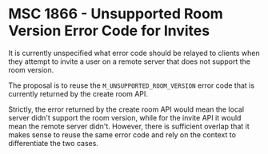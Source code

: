 # MSC 1866 - Unsupported Room Version Error Code for Invites

It is currently unspecified what error code should be relayed to clients when
they attempt to invite a user on a remote server that does not support the room
version.

The proposal is to reuse the `M_UNSUPPORTED_ROOM_VERSION` error code that is
currently returned by the create room API.

Strictly, the error returned by the create room API would mean the local server
didn't support the room version, while for the invite API it would mean the
remote server didn't. However, there is sufficient overlap that it makes sense
to reuse the same error code and rely on the context to differentiate the two
cases.
